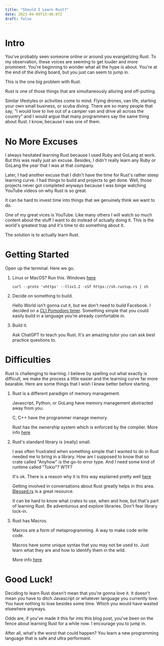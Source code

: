 ```yaml
---
title: "Should I Learn Rust?"
date: 2023-04-09T15:46:07Z
draft: false
---
```


# Intro
You've probably seen someone online or around you evangelizing Rust. To my observation, these voices are seeming to get louder and more prominent. You're beginning to wonder what all the hype is about. You're at the end of the diving board, but you just can seem to jump in.

This is the one big problem with Rust.

Rust is one of those things that are simultaneously alluring and off-putting. 

Similar lifestyles or activities come to mind. Flying drones, van life, starting your own small business, or scuba diving. There are so many people that say, "I would love to live out of a camper van and drive all across the country" and I would argue that many programmers say the same thing about Rust. I know, because I was one of them. 

# No More Excuses

I always hesitated learning Rust because I used Ruby and GoLang at work. But this was really just an excuse. Besides, I didn't really learn any Ruby or GoLang the year that I was at that company. 

Later, I had another excuse that I didn't have the time for Rust's rather steep learning curve. I had things to build and projects to get done. Well, those projects never got completed anyways because I was binge watching YouTube videos on why Rust is so great.  

It can be hard to invest time into things that we genuinely think we want to do. 

One of my great vices is YouTube. Like many others I will watch so much content about the stuff I want to do instead of actually doing it. This is the world's greatest trap and it's time to do something about it. 

The solution is to actually learn Rust. 

# Getting Started 

Open up the terminal. Here we go. 

1. Linux or MacOS? Run this.  Windows [here](https://forge.rust-lang.org/infra/other-installation-methods.html#:~:text=x86_64%2Dunknown%2Dnetbsd-,Standalone%20installers,-The%20official%20Rust)

    `curl --proto '=https' --tlsv1.2 -sSf https://sh.rustup.rs | sh`

2. Decide on something to build. 

    Hello World isn't gonna cut it, but we don't need to build Facebook. I decided on a [CLI Pomodoro timer](https://github.com/bericyb/Roma). Something simple that you could easily build in a language you're already comfortable in. 

3. Build it. 
   
    Ask ChatGPT to teach you Rust. It's an amazing tutor you can ask best practice questions to. 


# Difficulties

Rust is challenging to learning. I believe by spelling out what exactly is difficult, we make the process a little easier and the learning curve far more bearable. Here are some things that I wish I knew better before starting.

1. Rust is a different paradigm of memory management. 
   
    Javascript, Python, or GoLang have memory management abstracted away from you.
   
    C, C++ have the programmer manage memory. 
   
    Rust has the ownership system which is enforced by the complier. More info [here](https://doc.rust-lang.org/book/ch04-01-what-is-ownership.html)

2. Rust's standard library is (really) small. 

    I was often frustrated when something simple that I wanted to do in Rust needed me to bring in a library. How am I supposed to know that so crate called "Anyhow" is the go-to error type. And I need some kind of runtime called "Tokio"? WTF?

    It's ok. There is a reason why it is this way explained pretty well [here](https://blog.nindalf.com/posts/rust-stdlib/)
    
    Getting involved in conversations about Rust greatly helps in this area. [Blessed.rs](https://blessed.rs/crates) is a great resource.

    It can be hard to know what crates to use, when and how, but that's part of learning Rust. Be adventurous and explore libraries. Don't fear library lock-in. 

3. Rust has Macros.
 
    Macros are a form of metaprogramming. A way to make code write code. 
    
    Macros have some unique syntax that you may not be used to. Just learn what they are and how to identify them in the wild. 

    More info [here](https://blog.logrocket.com/macros-in-rust-a-tutorial-with-examples/)

# Good Luck!

Deciding to learn Rust doesn't mean that you're gonna love it. It doesn't mean you have to ditch Javascript or whatever language you currently love. You have nothing to lose besides some time. Which you would have wasted elsewhere anyways.

Odds are, if you've made it this far into this blog post, you've been on the fence about learning Rust for a while now. I encourage you to jump in. 

After all, what's the worst that could happen? You learn a new programming language that is safe and ultra performant.
    